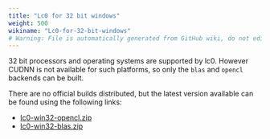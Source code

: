 ```yaml
---
title: "Lc0 for 32 bit windows"
weight: 500
wikiname: "Lc0-for-32-bit-windows"
# Warning: File is automatically generated from GitHub wiki, do not edit by hand.
---
```

32 bit processors and operating systems are supported by lc0. However CUDNN is not available for such platforms, so only the `blas` and `opencl` backends can be built. 

There are no official builds distributed, but the latest version available can be found using the following links:
* [lc0-win32-opencl.zip](https://ci.appveyor.com/api/projects/borg323/lc0/artifacts/lc0-win32-opencl.zip?branch=32bit&pr=false&job=Environment%3A%20NAME%3Dopencl%2C%20BITS%3D32)
* [lc0-win32-blas.zip](https://ci.appveyor.com/api/projects/borg323/lc0/artifacts/lc0-win32-blas.zip?branch=32bit&pr=false&job=Environment%3A%20NAME%3Dblas%2C%20BITS%3D32)